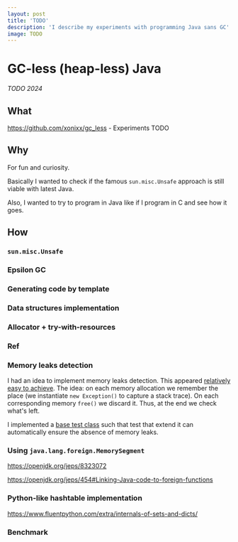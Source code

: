 ```yaml
---
layout: post
title: 'TODO'
description: 'I describe my experiments with programming Java sans GC'
image: TODO
---
```


# GC-less (heap-less) Java

_TODO 2024_

## What

https://github.com/xonixx/gc_less - Experiments TODO

## Why

For fun and curiosity. 

Basically I wanted to check if the famous `sun.misc.Unsafe` approach is still viable with latest Java. 

Also, I wanted to try to program in Java like if I program in C and see how it goes.

## How
    
### `sun.misc.Unsafe`

### Epsilon GC

### Generating code by template

### Data structures implementation

### Allocator + try-with-resources

### Ref

### Memory leaks detection

I had an idea to implement memory leaks detection. This appeared [relatively easy to achieve](https://github.com/xonixx/gc_less/blob/3615ee7a490cc353ff7eb7c5a12221a94ed49ebb/src/main/java/gc_less/Unsafer.java#L30). The idea: on each memory allocation we remember the place (we instantiate `new Exception()` to capture a stack trace). On each corresponding memory `free()` we discard it.
Thus, at the end we check what's left.

I implemented a [base test class](https://github.com/xonixx/gc_less/blob/3615ee7a490cc353ff7eb7c5a12221a94ed49ebb/src/test/java/gc_less/MemoryTrackingBase.java) such that test that extend it can automatically ensure the absence of memory leaks.
       
### Using `java.lang.foreign.MemorySegment` 

https://openjdk.org/jeps/8323072

https://openjdk.org/jeps/454#Linking-Java-code-to-foreign-functions

### Python-like hashtable implementation

https://www.fluentpython.com/extra/internals-of-sets-and-dicts/

### Benchmark



